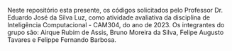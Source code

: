 Neste repositório esta presente, os códigos solicitados pelo Professor Dr. Eduardo José da Silva Luz,
como atividade avaliativa da disciplina de Inteligência Computacional - CAM304, do ano de 2023. 
Os integrantes do grupo são: Airque Rubim de Assis, Bruno Moreira da Silva, Felipe Augusto Tavares e Felippe Fernando Barbosa. 
